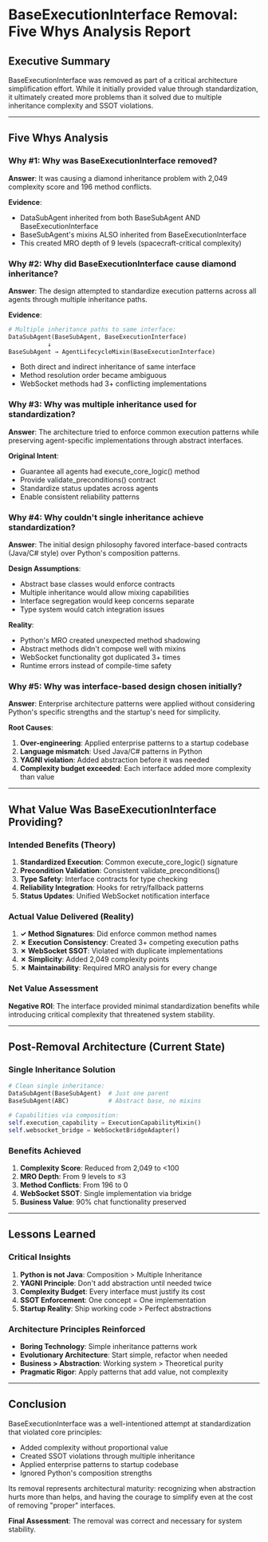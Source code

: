 # BaseExecutionInterface Removal: Five Whys Analysis Report

## Executive Summary
BaseExecutionInterface was removed as part of a critical architecture simplification effort. While it initially provided value through standardization, it ultimately created more problems than it solved due to multiple inheritance complexity and SSOT violations.

---

## Five Whys Analysis

### Why #1: Why was BaseExecutionInterface removed?
**Answer**: It was causing a diamond inheritance problem with 2,049 complexity score and 196 method conflicts.

**Evidence**:
- DataSubAgent inherited from both BaseSubAgent AND BaseExecutionInterface
- BaseSubAgent's mixins ALSO inherited from BaseExecutionInterface
- This created MRO depth of 9 levels (spacecraft-critical complexity)

### Why #2: Why did BaseExecutionInterface cause diamond inheritance?
**Answer**: The design attempted to standardize execution patterns across all agents through multiple inheritance paths.

**Evidence**:
```python
# Multiple inheritance paths to same interface:
DataSubAgent(BaseSubAgent, BaseExecutionInterface)
           ↓
BaseSubAgent → AgentLifecycleMixin(BaseExecutionInterface)
```
- Both direct and indirect inheritance of same interface
- Method resolution order became ambiguous
- WebSocket methods had 3+ conflicting implementations

### Why #3: Why was multiple inheritance used for standardization?
**Answer**: The architecture tried to enforce common execution patterns while preserving agent-specific implementations through abstract interfaces.

**Original Intent**:
- Guarantee all agents had execute_core_logic() method
- Provide validate_preconditions() contract
- Standardize status updates across agents
- Enable consistent reliability patterns

### Why #4: Why couldn't single inheritance achieve standardization?
**Answer**: The initial design philosophy favored interface-based contracts (Java/C# style) over Python's composition patterns.

**Design Assumptions**:
- Abstract base classes would enforce contracts
- Multiple inheritance would allow mixing capabilities
- Interface segregation would keep concerns separate
- Type system would catch integration issues

**Reality**:
- Python's MRO created unexpected method shadowing
- Abstract methods didn't compose well with mixins
- WebSocket functionality got duplicated 3+ times
- Runtime errors instead of compile-time safety

### Why #5: Why was interface-based design chosen initially?
**Answer**: Enterprise architecture patterns were applied without considering Python's specific strengths and the startup's need for simplicity.

**Root Causes**:
1. **Over-engineering**: Applied enterprise patterns to a startup codebase
2. **Language mismatch**: Used Java/C# patterns in Python
3. **YAGNI violation**: Added abstraction before it was needed
4. **Complexity budget exceeded**: Each interface added more complexity than value

---

## What Value Was BaseExecutionInterface Providing?

### Intended Benefits (Theory)
1. **Standardized Execution**: Common execute_core_logic() signature
2. **Precondition Validation**: Consistent validate_preconditions() 
3. **Type Safety**: Interface contracts for type checking
4. **Reliability Integration**: Hooks for retry/fallback patterns
5. **Status Updates**: Unified WebSocket notification interface

### Actual Value Delivered (Reality)
1. **✓ Method Signatures**: Did enforce common method names
2. **✗ Execution Consistency**: Created 3+ competing execution paths
3. **✗ WebSocket SSOT**: Violated with duplicate implementations
4. **✗ Simplicity**: Added 2,049 complexity points
5. **✗ Maintainability**: Required MRO analysis for every change

### Net Value Assessment
**Negative ROI**: The interface provided minimal standardization benefits while introducing critical complexity that threatened system stability.

---

## Post-Removal Architecture (Current State)

### Single Inheritance Solution
```python
# Clean single inheritance:
DataSubAgent(BaseSubAgent)  # Just one parent
BaseSubAgent(ABC)           # Abstract base, no mixins

# Capabilities via composition:
self.execution_capability = ExecutionCapabilityMixin()
self.websocket_bridge = WebSocketBridgeAdapter()
```

### Benefits Achieved
1. **Complexity Score**: Reduced from 2,049 to <100
2. **MRO Depth**: From 9 levels to ≤3 
3. **Method Conflicts**: From 196 to 0
4. **WebSocket SSOT**: Single implementation via bridge
5. **Business Value**: 90% chat functionality preserved

---

## Lessons Learned

### Critical Insights
1. **Python is not Java**: Composition > Multiple Inheritance
2. **YAGNI Principle**: Don't add abstraction until needed twice
3. **Complexity Budget**: Every interface must justify its cost
4. **SSOT Enforcement**: One concept = One implementation
5. **Startup Reality**: Ship working code > Perfect abstractions

### Architecture Principles Reinforced
- **Boring Technology**: Simple inheritance patterns work
- **Evolutionary Architecture**: Start simple, refactor when needed
- **Business > Abstraction**: Working system > Theoretical purity
- **Pragmatic Rigor**: Apply patterns that add value, not complexity

---

## Conclusion

BaseExecutionInterface was a well-intentioned attempt at standardization that violated core principles:
- Added complexity without proportional value
- Created SSOT violations through multiple inheritance
- Applied enterprise patterns to startup codebase
- Ignored Python's composition strengths

Its removal represents architectural maturity: recognizing when abstraction hurts more than helps, and having the courage to simplify even at the cost of removing "proper" interfaces.

**Final Assessment**: The removal was correct and necessary for system stability.